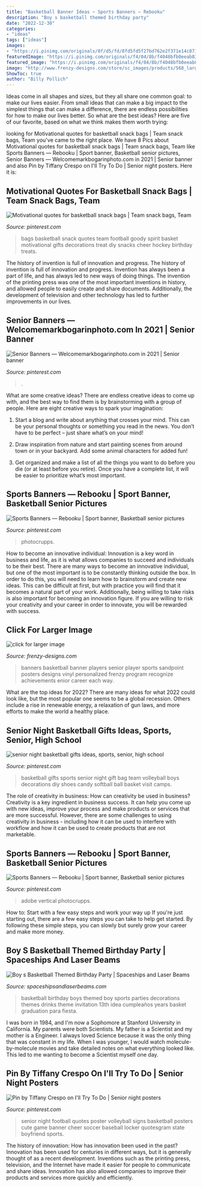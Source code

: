 ```yaml
---
title: "Basketball Banner Ideas ~ Sports Banners — Rebooku"
description: "Boy s basketball themed birthday party"
date: "2022-12-30"
categories:
- "ideas"
tags: ["ideas"]
images:
- "https://i.pinimg.com/originals/8f/d5/fd/8fd5fd5f27bd762e2f371e14c871f134.jpg"
featuredImage: "https://i.pinimg.com/originals/f4/04/8b/f4048bfb0eeab8319761962501f3f73b.png"
featured_image: "https://i.pinimg.com/originals/f4/04/8b/f4048bfb0eeab8319761962501f3f73b.png"
image: "http://www.frenzy-designs.com/store/sc_images/products/568_large_image.jpg"
ShowToc: true
author: "Billy Pollich"
---
```



Ideas come in all shapes and sizes, but they all share one common goal: to make our lives easier. From small ideas that can make a big impact to the simplest things that can make a difference, there are endless possibilities for how to make our lives better. So what are the best ideas? Here are five of our favorite, based on what we think makes them worth trying: 

	

		
looking for Motivational quotes for basketball snack bags | Team snack bags, Team you've came to the right place. We have 8 Pics about Motivational quotes for basketball snack bags | Team snack bags, Team like Sports Banners — Rebooku | Sport banner, Basketball senior pictures, Senior Banners — Welcomemarkbogarinphoto.com in 2021 | Senior banner and also Pin by Tiffany Crespo on I&#039;ll Try To Do | Senior night posters. Here it is:
		
    
## Motivational Quotes For Basketball Snack Bags | Team Snack Bags, Team

<img loading=lazy src="https://i.pinimg.com/originals/8f/d5/fd/8fd5fd5f27bd762e2f371e14c871f134.jpg" onerror="this.onerror=null;this.src='https://tse1.mm.bing.net/th?id=OIP.6K0XPaxLYrM6e2Zf8T2AXQHaJ4&amp;pid=15.1';" alt="Motivational quotes for basketball snack bags | Team snack bags, Team">

_Source: pinterest.com_

>bags basketball snack quotes team football goody spirit basket motivational gifts decorations treat diy snacks cheer hockey birthday treats. 

	

The history of invention is full of innovation and progress.
The history of invention is full of innovation and progress. Invention has always been a part of life, and has always led to new ways of doing things. The invention of the printing press was one of the most important inventions in history, and allowed people to easily create and share documents. Additionally, the development of television and other technology has led to further improvements in our lives.

    
## Senior Banners — Welcomemarkbogarinphoto.com In 2021 | Senior Banner

<img loading=lazy src="https://i.pinimg.com/736x/19/78/46/1978469f538e115efb6abead71b57f23.jpg" onerror="this.onerror=null;this.src='https://tse4.mm.bing.net/th?id=OIP.2mUlfTR-QZw4HREgsU04JwHaLH&amp;pid=15.1';" alt="Senior Banners — Welcomemarkbogarinphoto.com in 2021 | Senior banner">

_Source: pinterest.com_

>. 

	

What are some creative ideas?
There are endless creative ideas to come up with, and the best way to find them is by brainstorming with a group of people. Here are eight creative ways to spark your imagination: 
1. Start a blog and write about anything that crosses your mind. This can be your personal thoughts or something you read in the news. You don’t have to be perfect – just share what’s on your mind!

2. Draw inspiration from nature and start painting scenes from around town or in your backyard. Add some animal characters for added fun!

3. Get organized and make a list of all the things you want to do before you die (or at least before you retire). Once you have a complete list, it will be easier to prioritize what’s most important.

    
## Sports Banners — Rebooku | Sport Banner, Basketball Senior Pictures

<img loading=lazy src="https://i.pinimg.com/736x/f4/04/8b/f4048bfb0eeab8319761962501f3f73b.jpg" onerror="this.onerror=null;this.src='https://tse4.mm.bing.net/th?id=OIP.zET5ccMxvQUQq_d5-c_jtAHaO0&amp;pid=15.1';" alt="Sports Banners — Rebooku | Sport banner, Basketball senior pictures">

_Source: pinterest.com_

>photocrupps. 

	

How to become an innovative individual:
Innovation is a key word in business and life, as it is what allows companies to succeed and individuals to be their best. There are many ways to become an innovative individual, but one of the most important is to be constantly thinking outside the box. In order to do this, you will need to learn how to brainstorm and create new ideas. This can be difficult at first, but with practice you will find that it becomes a natural part of your work. Additionally, being willing to take risks is also important for becoming an innovation figure. If you are willing to risk your creativity and your career in order to innovate, you will be rewarded with success.

    
## Click For Larger Image

<img loading=lazy src="http://www.frenzy-designs.com/store/sc_images/products/568_large_image.jpg" onerror="this.onerror=null;this.src='https://tse3.mm.bing.net/th?id=OIP.LfYmC_sR8roGgsASii037QHaLG&amp;pid=15.1';" alt="click for larger image">

_Source: frenzy-designs.com_

>banners basketball banner players senior player sports sandpoint posters designs vinyl personalized frenzy program recognize achievements enior career each way. 

	

What are the top ideas for 2022?
There are many ideas for what 2022 could look like, but the most popular one seems to be a global recession. Others include a rise in renewable energy, a relaxation of gun laws, and more efforts to make the world a healthy place.

    
## Senior Night Basketball Gifts Ideas, Sports, Senior, High School

<img loading=lazy src="https://i.pinimg.com/originals/1e/26/45/1e2645f197639ed4a37af167bfe89b40.jpg" onerror="this.onerror=null;this.src='https://tse3.mm.bing.net/th?id=OIP.0uaCMMmOMkZOYWieGJBtzAHaFj&amp;pid=15.1';" alt="senior night basketball gifts ideas, sports, senior, high school">

_Source: pinterest.com_

>basketball gifts sports senior night gift bag team volleyball boys decorations diy shoes candy softball ball basket visit camps. 

	

The role of creativity in business: How can creativity be used in business?
Creativity is a key ingredient in business success. It can help you come up with new ideas, improve your process and make products or services that are more successful. However, there are some challenges to using creativity in business - including how it can be used to interfere with workflow and how it can be used to create products that are not marketable.

    
## Sports Banners — Rebooku | Sport Banner, Basketball Senior Pictures

<img loading=lazy src="https://i.pinimg.com/originals/f4/04/8b/f4048bfb0eeab8319761962501f3f73b.png" onerror="this.onerror=null;this.src='https://tse4.mm.bing.net/th?id=OIP.JLB69RCg07eY3SbU-GgvvQHaO0&amp;pid=15.1';" alt="Sports Banners — Rebooku | Sport banner, Basketball senior pictures">

_Source: pinterest.com_

>adobe vertical photocrupps. 

	

How to: Start with a few easy steps and work your way up
If you're just starting out, there are a few easy steps you can take to help get started. By following these simple steps, you can slowly but surely grow your career and make more money.

    
## Boy S Basketball Themed Birthday Party | Spaceships And Laser Beams

<img loading=lazy src="http://spaceshipsandlaserbeams.com/wp-content/uploads/2015/09/basketball-birthday-party-ideas-boys.jpg-1.jpg" onerror="this.onerror=null;this.src='https://tse3.mm.bing.net/th?id=OIP.EuE9vHOhTLpdZol3Ts5AwQHaLY&amp;pid=15.1';" alt="Boy s Basketball Themed Birthday Party | Spaceships and Laser Beams">

_Source: spaceshipsandlaserbeams.com_

>basketball birthday boys themed boy sports parties decorations themes drinks theme invitation 13th idea cumpleaños years basket graduation para fiesta. 

	

I was born in 1984, and I'm now a Sophomore at Stanford University in California. My parents were both Scientists. My father is a Scientist and my mother is a Engineer. I always loved Science because it was the only thing that was constant in my life. When I was younger, I would watch molecule-by-molecule movies and take detailed notes on what everything looked like. This led to me wanting to become a Scientist myself one day.

    
## Pin By Tiffany Crespo On I&#039;ll Try To Do | Senior Night Posters

<img loading=lazy src="https://i.pinimg.com/originals/41/9a/d5/419ad5cc46393f716a5ec8d757d96cc0.jpg" onerror="this.onerror=null;this.src='https://tse3.mm.bing.net/th?id=OIP.9lwT7o2BdqOc_4QeB42GRAHaJ6&amp;pid=15.1';" alt="Pin by Tiffany Crespo on I&#039;ll Try To Do | Senior night posters">

_Source: pinterest.com_

>senior night football quotes poster volleyball signs basketball posters cute game banner cheer soccer baseball locker quotesgram state boyfriend sports. 

	

The history of innovation: How has innovation been used in the past?
Innovation has been used for centuries in different ways, but it is generally thought of as a recent development. Inventions such as the printing press, television, and the Internet have made it easier for people to communicate and share ideas. Innovation has also allowed companies to improve their products and services more quickly and efficiently.

